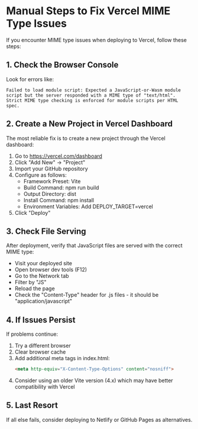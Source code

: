 # Manual Steps to Fix Vercel MIME Type Issues

If you encounter MIME type issues when deploying to Vercel, follow these steps:

## 1. Check the Browser Console

Look for errors like:
```
Failed to load module script: Expected a JavaScript-or-Wasm module script but the server responded with a MIME type of "text/html". Strict MIME type checking is enforced for module scripts per HTML spec.
```

## 2. Create a New Project in Vercel Dashboard

The most reliable fix is to create a new project through the Vercel dashboard:

1. Go to https://vercel.com/dashboard
2. Click "Add New" → "Project"
3. Import your GitHub repository
4. Configure as follows:
   - Framework Preset: Vite
   - Build Command: npm run build
   - Output Directory: dist
   - Install Command: npm install
   - Environment Variables: Add DEPLOY_TARGET=vercel
5. Click "Deploy"

## 3. Check File Serving

After deployment, verify that JavaScript files are served with the correct MIME type:
- Visit your deployed site
- Open browser dev tools (F12)
- Go to the Network tab
- Filter by "JS"
- Reload the page
- Check the "Content-Type" header for .js files - it should be "application/javascript"

## 4. If Issues Persist

If problems continue:
1. Try a different browser
2. Clear browser cache
3. Add additional meta tags in index.html:
   ```html
   <meta http-equiv="X-Content-Type-Options" content="nosniff">
   ```
4. Consider using an older Vite version (4.x) which may have better compatibility with Vercel

## 5. Last Resort

If all else fails, consider deploying to Netlify or GitHub Pages as alternatives.